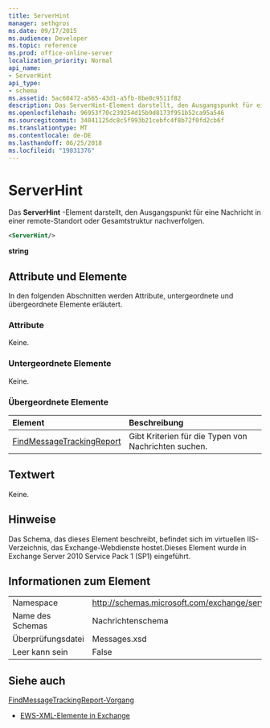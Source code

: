 ```yaml
---
title: ServerHint
manager: sethgros
ms.date: 09/17/2015
ms.audience: Developer
ms.topic: reference
ms.prod: office-online-server
localization_priority: Normal
api_name:
- ServerHint
api_type:
- schema
ms.assetid: 5ac60472-a565-43d1-a5fb-8be0c9511f82
description: Das ServerHint-Element darstellt, den Ausgangspunkt für eine Nachricht in einer remote-Standort oder Gesamtstruktur nachverfolgen.
ms.openlocfilehash: 96953f70c239254d15b9d8173f951b52ca95a546
ms.sourcegitcommit: 34041125dc8c5f993b21cebfc4f8b72f0fd2cb6f
ms.translationtype: MT
ms.contentlocale: de-DE
ms.lasthandoff: 06/25/2018
ms.locfileid: "19831376"
---
```

# <a name="serverhint"></a>ServerHint

Das **ServerHint** -Element darstellt, den Ausgangspunkt für eine Nachricht in einer remote-Standort oder Gesamtstruktur nachverfolgen. 
  
```xml
<ServerHint/>
```

 **string**
## <a name="attributes-and-elements"></a>Attribute und Elemente

In den folgenden Abschnitten werden Attribute, untergeordnete und übergeordnete Elemente erläutert.
  
### <a name="attributes"></a>Attribute

Keine.
  
### <a name="child-elements"></a>Untergeordnete Elemente

Keine.
  
### <a name="parent-elements"></a>Übergeordnete Elemente

|**Element**|**Beschreibung**|
|:-----|:-----|
|[FindMessageTrackingReport](findmessagetrackingreport.md) <br/> |Gibt Kriterien für die Typen von Nachrichten suchen.  <br/> |
   
## <a name="text-value"></a>Textwert

Keine.
  
## <a name="remarks"></a>Hinweise

Das Schema, das dieses Element beschreibt, befindet sich im virtuellen IIS-Verzeichnis, das Exchange-Webdienste hostet.Dieses Element wurde in Exchange Server 2010 Service Pack 1 (SP1) eingeführt.
  
## <a name="element-information"></a>Informationen zum Element

|||
|:-----|:-----|
|Namespace  <br/> |http://schemas.microsoft.com/exchange/services/2006/messages  <br/> |
|Name des Schemas  <br/> |Nachrichtenschema  <br/> |
|Überprüfungsdatei  <br/> |Messages.xsd  <br/> |
|Leer kann sein  <br/> |False  <br/> |
   
## <a name="see-also"></a>Siehe auch



[FindMessageTrackingReport-Vorgang](findmessagetrackingreport-operation.md)


- [EWS-XML-Elemente in Exchange](ews-xml-elements-in-exchange.md)


